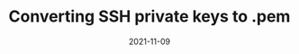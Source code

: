 ---
layout: post
title:  "Converting SSH private keys to .pem"
date:   2021-11-09
categories: notes linux
---